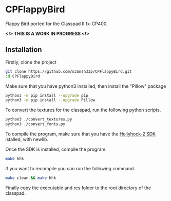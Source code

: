 
# CPFlappyBird

Flappy Bird ported for the Classpad II fx-CP400.

**<!> THIS IS A WORK IN PROGRESS <!>**

## Installation

Firstly, clone the project

```bash
git clone https://github.com/s3ansh33p/CPFlappyBird.git
cd CPFlappyBird
```
Make sure that you have python3 installed, then install the "Pillow" package
```bash
python3 -m pip install --upgrade pip
python3 -m pip install --upgrade Pillow
```
To convert the textures for the classpad, run the following python scripts.
```bash
python3 ./convert_textures.py
python3 ./convert_fonts.py
```
To compile the program, make sure that you have the [Hollyhock-2 SDK](https://github.com/SnailMath/hollyhock-2) istalled, with newlib.

Once the SDK is installed, compile the program.
```bash
make hhk
```
If you want to recompile you can run the following command.
```bash
make clean && make hhk
```

Finally copy the executable and res folder to the root directory of the classpad.
